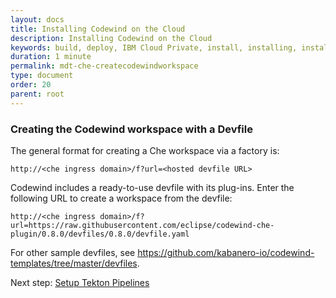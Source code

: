```yaml
---
layout: docs
title: Installing Codewind on the Cloud
description: Installing Codewind on the Cloud
keywords: build, deploy, IBM Cloud Private, install, installing, installation, chart, Helm, develop, cloud, public cloud, services, command line, cli, command, start, stop, update, open, delete, options, operation, devops, OpenShift, OKD
duration: 1 minute
permalink: mdt-che-createcodewindworkspace
type: document
order: 20
parent: root
---
```


### Creating the Codewind workspace with a Devfile
The general format for creating a Che workspace via a factory is:
```
http://<che ingress domain>/f?url=<hosted devfile URL>
```

Codewind includes a ready-to-use devfile with its plug-ins. Enter the following URL to create a workspace from the devfile:
```
http://<che ingress domain>/f?url=https://raw.githubusercontent.com/eclipse/codewind-che-plugin/0.8.0/devfiles/0.8.0/devfile.yaml
```

For other sample devfiles, see https://github.com/kabanero-io/codewind-templates/tree/master/devfiles.

Next step: [Setup Tekton Pipelines](mdt-che-tektonpipelines.html)


